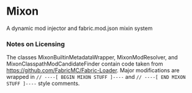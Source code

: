 # Mixon

A dynamic mod injector and fabric.mod.json mixin system

### Notes on Licensing

The classes MixonBuiltinMetadataWrapper, MixonModResolver, and MixonClasspathModCandidateFinder
contain code taken from https://github.com/FabricMC/Fabric-Loader.
Major modifications are wrapped in
`// ----[ BEGIN MIXON STUFF ]----` and `// ----[ END MIXON STUFF ]----`
style comments.